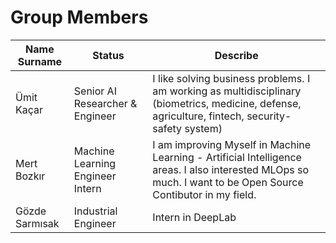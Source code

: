 # Group Members


Name Surname | Status | Describe
---- | ---- | ---------------
Ümit Kaçar   | Senior AI Researcher & Engineer  | I like solving business problems. I am working as multidisciplinary  (biometrics, medicine, defense, agriculture, fintech, security-safety system)
Mert Bozkır  | Machine Learning Engineer Intern | I am improving Myself in Machine Learning - Artificial Intelligence areas.  I also interested MLOps so much. I want to be Open Source Contibutor in my field.
Gözde Sarmısak | Industrial Engineer | Intern in DeepLab | I am improving myself in Python-DB - Machine Learning - Data Science. Specifically, I interested in AI in Psychology and MLaaS.
